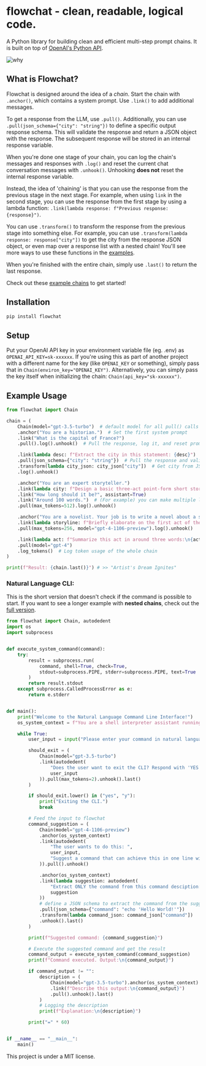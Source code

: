 # flowchat - clean, readable, logical code.

A Python library for building clean and efficient multi-step prompt chains. It is built on top of [OpenAI's Python API](https://github.com/openai/openai-python).

![why](https://github.com/flatypus/flowchat/assets/68029599/969968aa-6250-4cc1-bb73-2a0930270fbf)

## What is Flowchat?
Flowchat is designed around the idea of a *chain*. Start the chain with `.anchor()`, which contains a system prompt. Use `.link()` to add additional messages.

To get a response from the LLM, use `.pull()`. Additionally, you can use `.pull(json_schema={"city": "string"})` to define a specific output response schema. This will validate the response and return a JSON object with the response. The subsequent response will be stored in an internal response variable.

When you're done one stage of your chain, you can log the chain's messages and responses with `.log()` and reset the current chat conversation messages with `.unhook()`.
Unhooking **does not** reset the internal response variable. 

Instead, the idea of 'chaining' is that you can use the response from the previous stage in the next stage.
For example, when using `link` in the second stage, you can use the response from the first stage by using a lambda function: `.link(lambda response: f"Previous response: {response}")`. 

You can use `.transform()` to transform the response from the previous stage into something else. For example, you can use `.transform(lambda response: response["city"])` to get the city from the response JSON object, or even map over a response list with a nested chain! You'll see more ways to use these functions in the [examples](/examples/natural_language_cli.py).

When you're finished with the entire chain, simply use `.last()` to return the last response.

Check out these [example chains](/examples) to get started!

## Installation
```bash
pip install flowchat
```

## Setup
Put your OpenAI API key in your environment variable file (eg. .env) as `OPENAI_API_KEY=sk-xxxxxx`. If you're using this as part of another project with a different name for the key (like `OPENAI_KEY` or something), simply pass that in `Chain(environ_key="OPENAI_KEY")`. Alternatively, you can simply pass the key itself when initializing the chain: `Chain(api_key="sk-xxxxxx")`.

## Example Usage
```py
from flowchat import Chain

chain = (
    Chain(model="gpt-3.5-turbo")  # default model for all pull() calls
    .anchor("You are a historian.")  # Set the first system prompt
    .link("What is the capital of France?")
    .pull().log().unhook()  # Pull the response, log it, and reset prompts

    .link(lambda desc: f"Extract the city in this statement: {desc}")
    .pull(json_schema={"city": "string"})  # Pull the response and validate it
    .transform(lambda city_json: city_json["city"])  # Get city from JSON
    .log().unhook()

    .anchor("You are an expert storyteller.")
    .link(lambda city: f"Design a basic three-act point-form short story about {city}.")
    .link("How long should it be?", assistant=True)
    .link("Around 100 words.")  # (For example) you can make multiple links!
    .pull(max_tokens=512).log().unhook()

    .anchor("You are a novelist. Your job is to write a novel about a story that you have heard.")
    .link(lambda storyline: f"Briefly elaborate on the first act of the storyline: {storyline}")
    .pull(max_tokens=256, model="gpt-4-1106-preview").log().unhook()

    .link(lambda act: f"Summarize this act in around three words:\n{act}")
    .pull(model="gpt-4")
    .log_tokens()  # Log token usage of the whole chain
)

print(f"Result: {chain.last()}") # >> "Artist's Dream Ignites"
```

### Natural Language CLI:

This is the short version that doesn't check if the command is possible to start. If you want to see a longer example with **nested chains**, check out the [full version](/examples/natural_language_cli.py).

```py
from flowchat import Chain, autodedent
import os
import subprocess


def execute_system_command(command):
    try:
        result = subprocess.run(
            command, shell=True, check=True,
            stdout=subprocess.PIPE, stderr=subprocess.PIPE, text=True
        )
        return result.stdout
    except subprocess.CalledProcessError as e:
        return e.stderr


def main():
    print("Welcome to the Natural Language Command Line Interface!")
    os_system_context = f"You are a shell interpreter assistant running on {os.name} operating system."

    while True:
        user_input = input("Please enter your command in natural language: ")

        should_exit = (
            Chain(model="gpt-3.5-turbo")
            .link(autodedent(
                "Does the user want to exit the CLI? Respond with 'YES' or 'NO'.",
                user_input
            )).pull(max_tokens=2).unhook().last()
        )

        if should_exit.lower() in ("yes", "y"):
            print("Exiting the CLI.")
            break

        # Feed the input to flowchat
        command_suggestion = (
            Chain(model="gpt-4-1106-preview")
            .anchor(os_system_context)
            .link(autodedent(
                "The user wants to do this: ",
                user_input,
                "Suggest a command that can achieve this in one line without user input or interaction."
            )).pull().unhook()

            .anchor(os_system_context)
            .link(lambda suggestion: autodedent(
                "Extract ONLY the command from this command desciption:",
                suggestion
            ))
            # define a JSON schema to extract the command from the suggestion
            .pull(json_schema={"command": "echo 'Hello World!'"})
            .transform(lambda command_json: command_json["command"])
            .unhook().last()
        )

        print(f"Suggested command: {command_suggestion}")

        # Execute the suggested command and get the result
        command_output = execute_system_command(command_suggestion)
        print(f"Command executed. Output:\n{command_output}")

        if command_output != "":
            description = (
                Chain(model="gpt-3.5-turbo").anchor(os_system_context)
                .link(f"Describe this output:\n{command_output}")
                .pull().unhook().last()
            )
            # Logging the description
            print(f"Explanation:\n{description}")

        print("=" * 60)


if __name__ == "__main__":
    main()
```

This project is under a MIT license.
